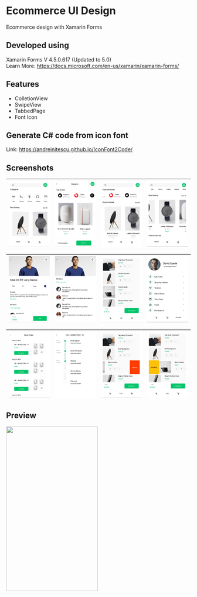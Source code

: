 # Ecommerce UI Design
Ecommerce design with Xamarin Forms

## Developed using 
Xamarin Forms V 4.5.0.617 (Updated to 5.0)<br>
Learn More: https://docs.microsoft.com/en-us/xamarin/xamarin-forms/

## Features
* ColletionView
* SwipeView
* TabbedPage
* Font Icon

## Generate C# code from icon font
Link: https://andreinitescu.github.io/IconFont2Code/

## Screenshots

![Xamarin ScreenShots](Screenshots/1.jpeg) | ![Xamarin ScreenShots](Screenshots/2.jpeg) | ![Xamarin ScreenShots](Screenshots/3.jpeg) | ![Xamarin ScreenShots](Screenshots/4.jpeg) 
-----------------------------------|------------------------------------|-----------------------------------|-----------------------------------
                         
![Xamarin ScreenShots](Screenshots/5.jpeg) | ![Xamarin ScreenShots](Screenshots/6.jpeg) | ![Xamarin ScreenShots](Screenshots/7.jpeg) | ![Xamarin ScreenShots](Screenshots/8.jpeg) 
-----------------------------------|------------------------------------|-----------------------------------|-----------------------------------

![Xamarin ScreenShots](Screenshots/9.jpeg) | ![Xamarin ScreenShots](Screenshots/10.jpeg) | ![Xamarin ScreenShots](Screenshots/11.jpeg) | ![Xamarin ScreenShots](Screenshots/12.jpeg) 
-----------------------------------|------------------------------------|-----------------------------------|-----------------------------------


## Preview
<img src="Screenshots/preview.gif" width="250" height="450">

